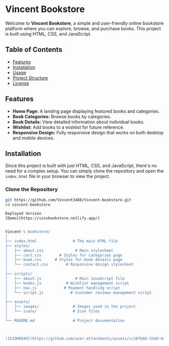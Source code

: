 # Vincent Bookstore

Welcome to **Vincent Bookstore**, a simple and user-friendly online bookstore platform where you can explore, browse, and purchase books. This project is built using HTML, CSS, and JavaScript.

## Table of Contents

- [Features](#features)
- [Installation](#installation)
- [Usage](#usage)
- [Project Structure](#project-structure)
- [License](#license)

## Features

- **Home Page:** A landing page displaying featured books and categories.
- **Book Categories:** Browse books by categories.
- **Book Details:** View detailed information about individual books.
- **Wishlist:** Add books to a wishlist for future reference.
- **Responsive Design:** Fully responsive design that works on both desktop and mobile devices.

## Installation

Since this project is built with just HTML, CSS, and JavaScript, there's no need for a complex setup. You can simply clone the repository and open the `index.html` file in your browser to view the project.

### Clone the Repository

```bash
git https://github.com/Vincent3488/Vincent-bookstore.git
cd vincent-bookstore

Deployed Version 
[Demo](https://vinsbookstore.netlify.app/)


Vincent's bookstore/
│
├── index.html                # The main HTML file
├── styles/
│   ├── about.css              # Main stylesheet
│   ├── cart.css        # Styles for categories page
│   ├── book.css      # Styles for book details page
│   └── contact.css        # Responsive design stylesheet
│
├── scripts/
│   ├── about.js               # Main JavaScript file
│   ├── books.js           # Wishlist management script
│   ├── nav.js            # Payment handling script
│   └── script.js            # Customer reviews management script
│
├── assets/
│   ├── images/               # Images used in the project
│   └── icons/                # Icon files
│
└── README.md                 # Project documentation



![EJGM8848](https://github.com/user-attachments/assets/cc10fb66-324d-4ce8-8ed3-0929dfb6fc66)


